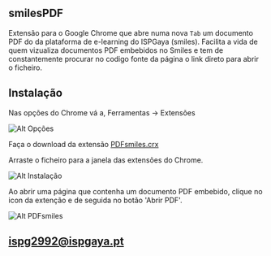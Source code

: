 
smilesPDF
-------------------------

Extensão para o Google Chrome que abre numa nova `Tab` um documento PDF do da plataforma de e-learning do ISPGaya (smiles).
Facilita a vida de quem vizualiza documentos PDF embebidos no Smiles e tem de constantemente procurar no codigo fonte da página o link direto para abrir o ficheiro.

Instalação
----------------------

Nas opções do Chrome vá a, Ferramentas -> Extensões

![Alt Opções](http://i.imgur.com/9UJTbBX.png)

Faça o download da extensão [PDFsmiles.crx](https://github.com/pjgoncalves/smilesPDF/blob/master/PDFsmiles.crx "Download")

Arraste o ficheiro para a janela das extensões do Chrome.

![Alt Instalação](http://i.imgur.com/GsoJgfA.png)

Ao abrir uma página que contenha um documento PDF embebido, clique no icon da extenção e de seguida no botão 'Abrir PDF'.

![Alt PDFsmiles](http://i.imgur.com/Lhv33AO.png)


ispg2992@ispgaya.pt
----------------------

